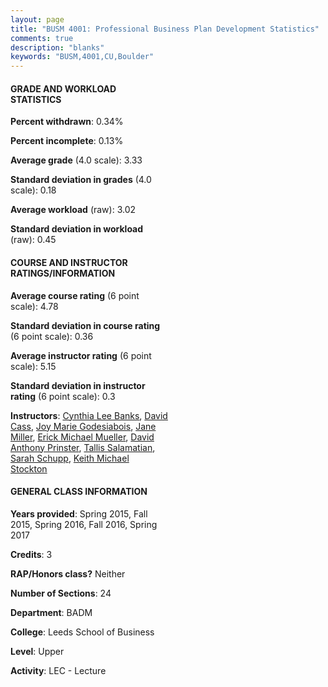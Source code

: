 ```yaml
---
layout: page
title: "BUSM 4001: Professional Business Plan Development Statistics"
comments: true
description: "blanks"
keywords: "BUSM,4001,CU,Boulder"
---
```

<head>
<script src="https://ajax.googleapis.com/ajax/libs/jquery/2.1.3/jquery.min.js"></script>
<script src="https://dl.dropboxusercontent.com/s/pc42nxpaw1ea4o9/highcharts.js?dl=0"></script>
<!-- <script src="../assets/js/highcharts.js"></script> -->
<style type="text/css">@font-face {
	font-family: "Bebas Neue";
	src: url(https://www.filehosting.org/file/details/544349/BebasNeue Regular.otf) format("opentype");
	}
	h1.Bebas { 
		font-family: "Bebas Neue", Verdana, Tahoma;
	}
</style>
</head>
<body>
	<div id="container" style="float: right; width: 45%; height: 88%; margin-left: 2.5%; margin-right: 2.5%;"></div>
	<script language="JavaScript">
		$(document).ready(function() {
		var chart = {type: 'column'};
		var title = {text: 'Grade Distribution'};
		var xAxis = {categories: ['A','B','C','D','F'],crosshair: true};
		var yAxis = {min: 0,title: {text: 'Percentage'}};
		var tooltip = {headerFormat: '<center><b><span style="font-size:20px">{point.key}</span></b></center>',
		               pointFormat: '<td style="padding:0"><b>{point.y:.1f}%</b></td>',
		               footerFormat: '</table>',shared: true,useHTML: true};
		var plotOptions = {column: {pointPadding: 0.0,borderWidth: 0}};  
		var credits = {enabled: false};var series= [{name: 'Percent',data: [36.14,60.21,3.65,0.0,0.0,]}];
		var json = {};
		json.chart = chart;
		json.title = title;
		json.tooltip = tooltip;
		json.xAxis = xAxis;
		json.yAxis = yAxis;  
		json.series = series;
		json.plotOptions = plotOptions;  
		json.credits = credits;
		$('#container').highcharts(json);
	});
	</script>
</body>
			   
#### GRADE AND WORKLOAD STATISTICS

**Percent withdrawn**: 0.34%

**Percent incomplete**: 0.13%

**Average grade** (4.0 scale): 3.33

**Standard deviation in grades** (4.0 scale): 0.18

**Average workload** (raw): 3.02

**Standard deviation in workload** (raw): 0.45

#### COURSE AND INSTRUCTOR RATINGS/INFORMATION

**Average course rating** (6 point scale): 4.78

**Standard deviation in course rating** (6 point scale): 0.36

**Average instructor rating** (6 point scale): 5.15

**Standard deviation in instructor rating** (6 point scale): 0.3

**Instructors**: <a href='../../instructors/Cynthia_Lee_Banks'>Cynthia Lee Banks</a>, <a href='../../instructors/David_Cass'>David Cass</a>, <a href='../../instructors/Joy_Marie_Godesiabois'>Joy Marie Godesiabois</a>, <a href='../../instructors/Jane_Miller'>Jane Miller</a>, <a href='../../instructors/Erick_Michael_Mueller'>Erick Michael Mueller</a>, <a href='../../instructors/David_Anthony_Prinster'>David Anthony Prinster</a>, <a href='../../instructors/Tallis_Salamatian'>Tallis Salamatian</a>, <a href='../../instructors/Sarah_Schupp'>Sarah Schupp</a>, <a href='../../instructors/Keith_Michael_Stockton'>Keith Michael Stockton</a>

#### GENERAL CLASS INFORMATION

**Years provided**: Spring 2015, Fall 2015, Spring 2016, Fall 2016, Spring 2017

**Credits**: 3

**RAP/Honors class?** Neither

**Number of Sections**: 24

**Department**: BADM

**College**: Leeds School of Business

**Level**: Upper

**Activity**: LEC - Lecture

